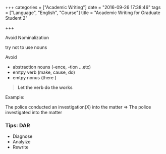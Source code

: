 +++
categories = ["Academic Writing"]
date = "2016-09-26 17:38:46"
tags = ["Language", "English", "Course"]
title = "Academic Writing for Graduate Student 2"

+++

Avoid Nominalization

try not to use nouns

Avoid

- abstraction nouns (-ence, -tion ...etc)
- emtpy verb (make, cause, do)
- emtpy nonus (there )

> __Let the verb do the works__

Example:

The police conducted an investigation(X) into the matter
=> The police investigated into the matter

### Tips: DAR

- Diagnose
- Analyize
- Rewrite